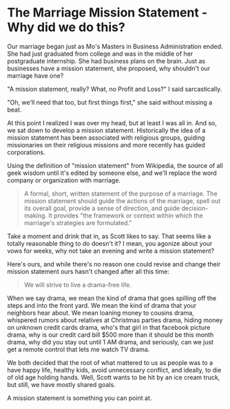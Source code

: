 # The Marriage Mission Statement - Why did we do this?
Our marriage began just as Mo's Masters in Business Administration ended. She had just graduated from college and was in the middle of her postgraduate internship. She had business plans on the brain. Just as businesses have a mission statement, she proposed, why shouldn't our marriage have one?

"A mission statement, really? What, no Profit and Loss?" I said sarcastically.

"Oh, we'll need that too, but first things first," she said without missing a beat.

At this point I realized I was over my head, but at least I was all in. And so, we sat down to develop a mission statement. Historically the idea of a mission statement has been associated with religious groups, guiding missionaries on their religious missions and more recently has guided corporations.

Using the definition of "mission statement" from Wikipedia, the source of all geek wisdom until it's edited by someone else, and we'll replace the word company or organization with marriage.

> A formal, short, written statement of the purpose of a marriage. The mission statement should guide the actions of the marriage, spell out its overall goal, provide a sense of direction, and guide decision-making. It provides "the framework or context within which the marriage's strategies are formulated."

Take a moment and drink that in, as Scott likes to say. That seems like a totally reasonable thing to do doesn't it? I mean, you agonize about your vows for weeks, why not take an evening and write a mission statement?

Here's ours, and while there's no reason one could revise and change their mission statement ours hasn't changed after all this time:

> We will strive to live a drama-free life.

When we say drama, we mean the kind of drama that goes spilling off the steps and into the front yard. We mean the kind of drama that your neighbors hear about. We mean loaning money to cousins drama, whispered rumors about relatives at Christmas parties drama, hiding money on unknown credit cards drama, who's that girl in that facebook picture drama, why is our credit card bill $500 more than it should be this month drama, why did you stay out until 1 AM drama, and seriously, can we just get a remote control that lets me watch TV drama.

We both decided that the root of what mattered to us as people was to a have happy life, healthy kids, avoid unnecessary conflict, and ideally, to die of old age holding hands. Well, Scott wants to be hit by an ice cream truck, but still, we have mostly shared goals.

A mission statement is something you can point at.
